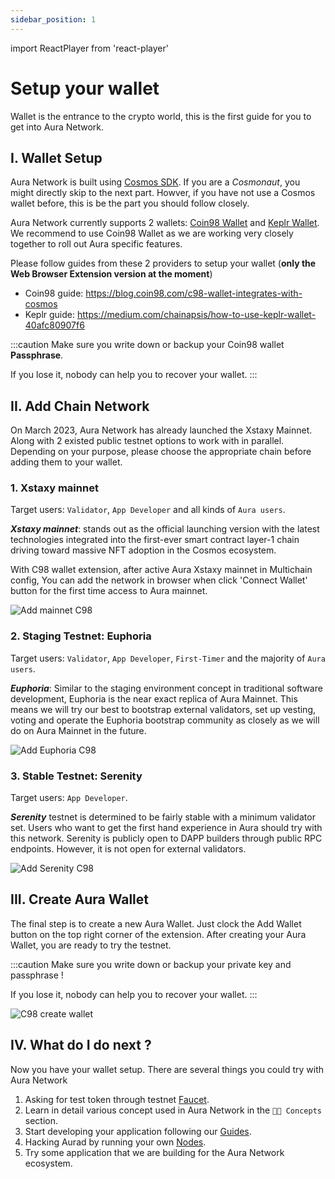 ```yaml
---
sidebar_position: 1
---
```

import ReactPlayer from 'react-player'

# Setup your wallet
Wallet is the entrance to the crypto world, this is the first guide for you to get into Aura Network. 

## I. Wallet Setup
Aura Network is built using [Cosmos SDK](https://v1.cosmos.network/sdk). If you are a *Cosmonaut*, you might directly skip to the next part.
Howver, if you have not use a Cosmos wallet before, this is be the part you should follow closely.

Aura Network currently supports 2 wallets: [Coin98 Wallet](https://wallet.coin98.com/) and [Keplr Wallet](https://www.keplr.app/). We recommend to use Coin98 Wallet as we are working very closely together to roll out Aura specific features.

Please follow guides from these 2 providers to setup your wallet (**only the Web Browser Extension version at the moment**)
- Coin98 guide: https://blog.coin98.com/c98-wallet-integrates-with-cosmos
- Keplr guide: https://medium.com/chainapsis/how-to-use-keplr-wallet-40afc80907f6

:::caution
Make sure you write down or backup your Coin98 wallet **Passphrase**. 

If you lose it, nobody can help you to recover your wallet.
:::

<div className='player-wrapper'>
    <ReactPlayer 
        playing 
        controls 
        url='/video/Introduction_Wallet.mp4' 
        className='react-player'
        width='100%'c
        height='100%'
    />
</div>

## II. Add Chain Network

On March 2023, Aura Network has already launched the Xstaxy Mainnet. Along with 2 existed public testnet options to work with in parallel. Depending on your purpose, please choose the appropriate chain before adding them to your wallet.

### 1. Xstaxy mainnet

Target users: `Validator`, `App Developer` and all kinds of `Aura users`.

***Xstaxy mainnet***: stands out as the official launching version with the latest technologies integrated into the first-ever smart contract layer-1 chain driving toward massive NFT adoption in the Cosmos ecosystem.

With C98 wallet extension, after active Aura Xstaxy mainnet in Multichain config, You can add the network in browser when click 'Connect Wallet' button for the first time access to Aura mainnet. 

![Add mainnet C98](/img/aurascan/c98_add_mainnet.png)

### 2. Staging Testnet: Euphoria

Target users: `Validator`, `App Developer`, `First-Timer` and the majority of `Aura users`.

***Euphoria***: Similar to the staging environment concept in traditional software development, Euphoria is the near exact replica of Aura Mainnet. This means we will try our best to bootstrap external validators, set up vesting, voting and operate the Euphoria bootstrap community as closely as we will do on Aura Mainnet in the future.

![Add Euphoria C98](/img/aurascan/c98_add_euphoria.png)


### 3. Stable Testnet: Serenity

Target users: `App Developer`.

***Serenity*** testnet is determined to be fairly stable with a minimum validator set. Users who want to get the first hand experience in Aura should try with this network. Serenity is publicly open to DAPP builders through public RPC endpoints. However, it is not open for external validators.

![Add Serenity C98](/img/aurascan/c98_add_serenity.png)

## III. Create Aura Wallet
The final step is to create a new Aura Wallet. Just clock the Add Wallet button on the top right corner of the extension. After creating your Aura Wallet, you are ready to try the testnet.

:::caution
Make sure you write down or backup your private key and passphrase !

If you lose it, nobody can help you to recover your wallet.
:::

![C98 create wallet](/img/aurascan/c98_create_wallet.gif)

## IV. What do I do next ?

Now you have your wallet setup. There are several things you could try with Aura Network

1. Asking for test token through testnet [Faucet](./faucet.md).
2. Learn in detail various concept used in Aura Network in the `👩‍🎓 Concepts` section.
3. Start developing your application following our [Guides](../../developer).
4. Hacking Aurad by running your own [Nodes](../../validator/running-a-fullnode).
5. Try some application that we are building for the Aura Network ecosystem.
